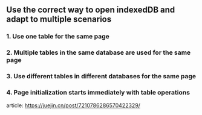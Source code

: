 ## Use the correct way to open indexedDB and adapt to multiple scenarios


### 1. Use one table for the same page


### 2. Multiple tables in the same database are used for the same page


### 3. Use different tables in different databases for the same page



### 4. Page initialization starts immediately with table operations


article: https://juejin.cn/post/7210786286570422329/